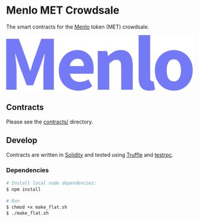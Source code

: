 # Menlo MET Crowdsale

The smart contracts for the [Menlo][menlo] token (MET) crowdsale.

![Menlo](Menlo.png)

## Contracts

Please see the [contracts/](contracts) directory.

## Develop

Contracts are written in [Solidity][solidity] and tested using [Truffle][truffle] and [testrpc][testrpc].

### Dependencies

```bash
# Install local node dependencies:
$ npm install
```

```bash
# Run
$ chmod +x make_flat.sh
$ ./make_flat.sh
```

[menlo]: https://menlo.one
[ethereum]: https://www.ethereum.org/

[solidity]: https://solidity.readthedocs.io/en/develop/
[truffle]: http://truffleframework.com/
[testrpc]: https://github.com/ethereumjs/testrpc

